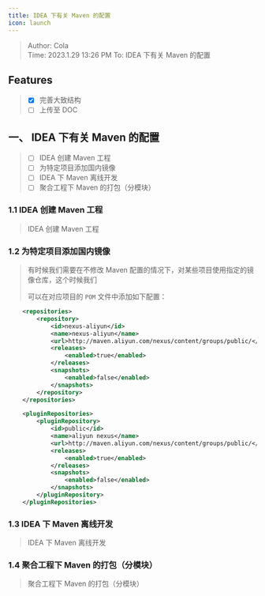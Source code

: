 ```yaml
---
title: IDEA 下有关 Maven 的配置
icon: launch
---
```


> Author: Cola  
> Time: 2023.1.29 13:26 PM
> To: IDEA 下有关 Maven 的配置

## Features

> - [x] 完善大致结构
> - [ ] 上传至 DOC

## 一、 IDEA 下有关 Maven 的配置

> - [ ] IDEA 创建 Maven 工程
> - [ ] 为特定项目添加国内镜像
> - [ ] IDEA 下 Maven 离线开发
> - [ ] 聚合工程下 Maven 的打包（分模块）

### 1.1 IDEA 创建 Maven 工程

> IDEA 创建 Maven 工程

### 1.2 为特定项目添加国内镜像

> 有时候我们需要在不修改 Maven 配置的情况下，对某些项目使用指定的镜像仓库，这个时候我们
>
> 可以在对应项目的 `POM` 文件中添加如下配置：

```xml
    <repositories>
        <repository>
            <id>nexus-aliyun</id>
            <name>nexus-aliyun</name>
            <url>http://maven.aliyun.com/nexus/content/groups/public/</url>
            <releases>
                <enabled>true</enabled>
            </releases>
            <snapshots>
                <enabled>false</enabled>
            </snapshots>
        </repository>
    </repositories>

    <pluginRepositories>
        <pluginRepository>
            <id>public</id>
            <name>aliyun nexus</name>
            <url>http://maven.aliyun.com/nexus/content/groups/public/</url>
            <releases>
                <enabled>true</enabled>
            </releases>
            <snapshots>
                <enabled>false</enabled>
            </snapshots>
        </pluginRepository>
    </pluginRepositories>
```



### 1.3 IDEA 下 Maven 离线开发

> IDEA 下 Maven 离线开发

### 1.4 聚合工程下 Maven 的打包（分模块）

> 聚合工程下 Maven 的打包（分模块）
